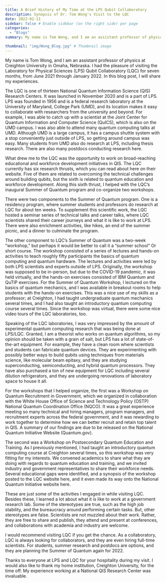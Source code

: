 ```yaml
---
title: A Brief History of My Time at the LPS Qubit Collaboratory
description: Synopsis of Dr. Tom Wong's Visit to the LQC
date: 2022-02-11
sidebar: false # Enable sidebar (on the right side) per page
categories:
  - "Blogs"
summary: My name is Tom Wong, and I am an assistant professor of physics at Creighton University in Omaha, Nebraska. I had the pleasure of visiting the Laboratory for Physical Sciences (LPS) Qubit Collaboratory (LQC) for seven months, from June 2021 through January 2022. In this blog post, I will share my experiences.

thumbnail: "img/Wong_Blog.jpg" # Thumbnail image
---
```

My name is Tom Wong, and I am an assistant professor of physics at Creighton University in Omaha, Nebraska. I had the pleasure of visiting the Laboratory for Physical Sciences (LPS) Qubit Collaboratory (LQC) for seven months, from June 2021 through January 2022. In this blog post, I will share my experiences.

The LQC is one of thirteen National Quantum Information Science (QIS) Research Centers. It was launched in November 2020 and is a part of LPS. LPS was founded in 1956 and is a federal research laboratory at the University of Maryland, College Park (UMD), and its location makes it easy to collaborate with researchers from the university and beyond. For example, I was able to catch up with a scientist at the Joint Center for Quantum Information and Computer Science (QuICS), which is also on the UMD campus. I was also able to attend many quantum computing talks at UMD. Although UMD is a large campus, it has a campus shuttle system with a stop conveniently just outside of LPS, so getting around campus was easy. Many students from UMD also do research at LPS, including thesis research. There are also many postdocs conducting research here.

What drew me to the LQC was the opportunity to work on broad-reaching educational and workforce development initiatives in QIS. The LQC currently has six research thrusts, which you can read about here on their website. Five of them are related to overcoming the technical challenges around building qubits, but the sixth is related to quantum education and workforce development. Along this sixth thrust, I helped with the LQC’s inaugural Summer of Quantum program and co-organize two workshops.

There were two components to the Summer of Quantum program. One is a residency program, where summer students and professors do research at LQC for about ten weeks. To supplement this scientific work, the LQC hosted a seminar series of technical talks and career talks, where LQC scientists shared their career journeys and what it is like to work at LPS. There were also enrichment activities, like hikes, an end of the summer picnic, and a dinner to culminate the program.

The other component to LQC’s Summer of Quantum was a two-week “workshop,” but perhaps it would be better to call it a “summer school” Or short course. The workshop consisted of a series of lectures and hands-on activities to teach roughly fifty participants the basics of quantum computing and quantum hardware. The lectures and activities were led by both LPS scientists and experts outside of LPS. Originally, the workshop was supposed to be in-person, but due to the COVID-19 pandemic, it was held virtually, and the hands-on exercises consisted of IBM Quantum and QuTIP exercises. For the Summer of Quantum Workshop, I lectured on the basics of quantum mechanics, and I was available in breakout rooms to help students with the hands-on exercises. This was a nice use of my skills as a professor; at Creighton, I had taught undergraduate quantum mechanics several times, and I had also taught an introductory quantum computing course several times. Since the workshop was virtual, there were some nice video tours of the LQC laboratories, too.

Speaking of the LQC laboratories, I was very impressed by the amount of experimental quantum computing research that was being done at LPS/LQC. Granted, I am a theorist who works on quantum algorithms, so my opinion should be taken with a grain of salt, but LPS has a lot of state-of-the-art equipment. For example, they have a clean room where scientists and students can fabricate quantum devices. They are experimenting with possibly better ways to build qubits using techniques from materials science, like molecular beam epitaxy, and they are studying superconducting, semiconducting, and hybrid quantum processors. They have also purchased a ton of new equipment for LQC including several dilution refrigerators, and they are undergoing renovations of laboratory space to house it all.

For the workshops that I helped organize, the first was a Workshop on Quantum Recruitment in Government, which we organized in collaboration with the White House Office of Science and Technology Policy (OSTP) National Quantum Coordination Office (NQCO). It was a great experience meeting so many technical and hiring managers, program managers, and recruitment experts across the federal government, and it was rewarding to work together to determine how we can better recruit and retain top talent in QIS. A summary of our findings are due to be released on the National Quantum Initiative Website (Quantum.gov).

The second was a Workshop on Postsecondary Quantum Education and Training. As I previously mentioned, I had taught an introductory quantum computing course at Creighton several times, so this workshop was very fitting for my interests. We convened academics to share what they are doing with regards to quantum education and training, and we invited industry and government representatives to share their workforce needs. Several educational gaps were identified, and a synopsis of the workshop posted to the LQC website here, and it even made its way onto the National Quantum Initiative website here.

These are just some of the activities I engaged in while visiting LQC. Besides these, I learned a lot about what it is like to work at a government research lab. Some of the stereotypes are true, such as the high job stability, and the bureaucracy around performing certain tasks. But, other stereotypes are false. Scientists are not muzzled about their work. Rather, they are free to share and publish, they attend and present at conferences, and collaborations with academia and industry are welcome.

I would recommend visiting LQC if you get the chance. As a collaboratory, LQC is always looking for collaborators, and they are even hiring full-time scientists. For students, summer research and postdocs are options, and they are planning the Summer of Quantum again for 2022.

Thanks to everyone at LPS and LQC for your hospitality during my visit. I would also like to thank my home institution, Creighton University, for the time off. My experience working at a National QIS Research Center was invaluable.
